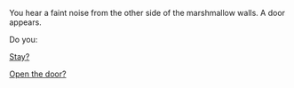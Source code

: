 You hear a faint noise from the other side of the marshmallow walls. A door appears. 

Do you: 

[Stay?](stay/stay.md)

[Open the door?](open-the-door/open-the-door.md)